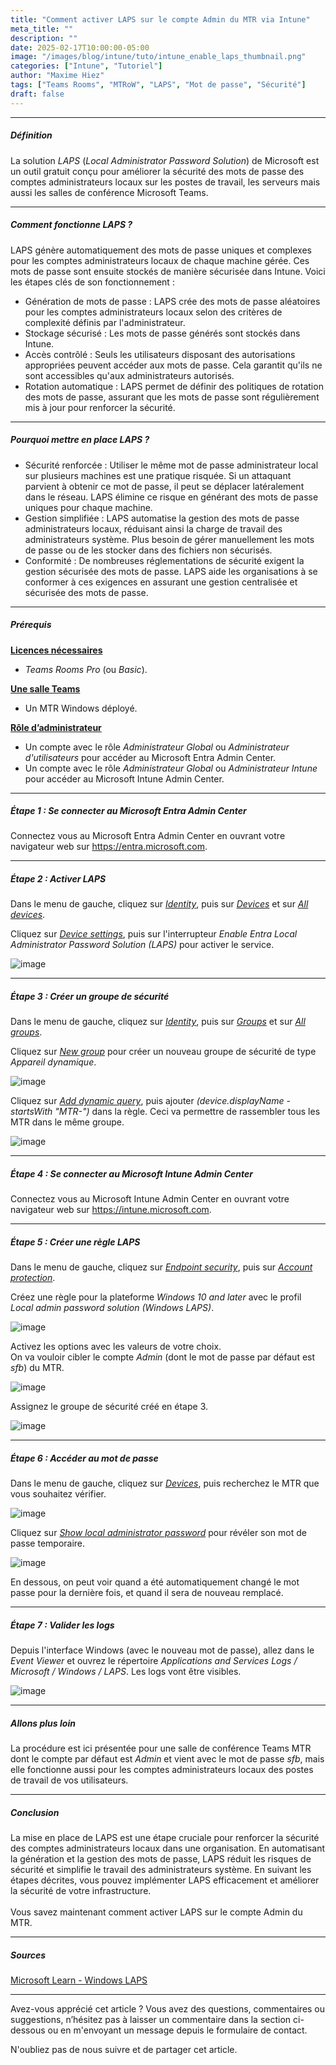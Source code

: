 ```yaml
---
title: "Comment activer LAPS sur le compte Admin du MTR via Intune"
meta_title: ""
description: ""
date: 2025-02-17T10:00:00-05:00
image: "/images/blog/intune/tuto/intune_enable_laps_thumbnail.png"
categories: ["Intune", "Tutoriel"]
author: "Maxime Hiez"
tags: ["Teams Rooms", "MTRoW", "LAPS", "Mot de passe", "Sécurité"]
draft: false
---
```

---

##### Définition
La solution *LAPS* (*Local Administrator Password Solution*) de Microsoft est un outil gratuit conçu pour améliorer la sécurité des mots de passe des comptes administrateurs locaux sur les postes de travail, les serveurs mais aussi les salles de conférence Microsoft Teams.

---

##### Comment fonctionne LAPS ?
LAPS génère automatiquement des mots de passe uniques et complexes pour les comptes administrateurs locaux de chaque machine gérée. Ces mots de passe sont ensuite stockés de manière sécurisée dans Intune. Voici les étapes clés de son fonctionnement :
- Génération de mots de passe : LAPS crée des mots de passe aléatoires pour les comptes administrateurs locaux selon des critères de complexité définis par l'administrateur.
- Stockage sécurisé : Les mots de passe générés sont stockés dans Intune.
- Accès contrôlé : Seuls les utilisateurs disposant des autorisations appropriées peuvent accéder aux mots de passe. Cela garantit qu'ils ne sont accessibles qu'aux administrateurs autorisés.
- Rotation automatique : LAPS permet de définir des politiques de rotation des mots de passe, assurant que les mots de passe sont régulièrement mis à jour pour renforcer la sécurité.

---

##### Pourquoi mettre en place LAPS ?
- Sécurité renforcée : Utiliser le même mot de passe administrateur local sur plusieurs machines est une pratique risquée. Si un attaquant parvient à obtenir ce mot de passe, il peut se déplacer latéralement dans le réseau. LAPS élimine ce risque en générant des mots de passe uniques pour chaque machine.
- Gestion simplifiée : LAPS automatise la gestion des mots de passe administrateurs locaux, réduisant ainsi la charge de travail des administrateurs système. Plus besoin de gérer manuellement les mots de passe ou de les stocker dans des fichiers non sécurisés.
- Conformité : De nombreuses réglementations de sécurité exigent la gestion sécurisée des mots de passe. LAPS aide les organisations à se conformer à ces exigences en assurant une gestion centralisée et sécurisée des mots de passe.

---

##### Prérequis
**<u>Licences nécessaires</u>**
- *Teams Rooms Pro* (ou *Basic*).

**<u>Une salle Teams</u>**
- Un MTR Windows déployé.

**<u>Rôle d’administrateur</u>**
- Un compte avec le rôle *Administrateur Global* ou *Administrateur d'utilisateurs* pour accéder au Microsoft Entra Admin Center.
- Un compte avec le rôle *Administrateur Global* ou *Administrateur Intune* pour accéder au Microsoft Intune Admin Center.

---

##### Étape 1 : Se connecter au Microsoft Entra Admin Center
Connectez vous au Microsoft Entra Admin Center en ouvrant votre navigateur web sur https://entra.microsoft.com.

---

##### Étape 2 : Activer LAPS
Dans le menu de gauche, cliquez sur *<u>Identity</u>*, puis sur *<u>Devices</u>* et sur *<u>All devices</u>*.

Cliquez sur *<u>Device settings</u>*, puis sur l'interrupteur *Enable Entra Local Administrator Password Solution (LAPS)* pour activer le service.

![image](/images/blog/intune/tuto/intune_enable_laps_001.png)

---

##### Étape 3 : Créer un groupe de sécurité
Dans le menu de gauche, cliquez sur *<u>Identity</u>*, puis sur *<u>Groups</u>* et sur *<u>All groups</u>*.

Cliquez sur *<u>New group</u>* pour créer un nouveau groupe de sécurité de type *Appareil dynamique*.

![image](/images/blog/intune/tuto/intune_enable_laps_002.png)

Cliquez sur *<u>Add dynamic query</u>*, puis ajouter *(device.displayName -startsWith "MTR-")* dans la règle. Ceci va permettre de rassembler tous les MTR dans le même groupe.

![image](/images/blog/intune/tuto/intune_enable_laps_003.png)

---

##### Étape 4 : Se connecter au Microsoft Intune Admin Center
Connectez vous au Microsoft Intune Admin Center en ouvrant votre navigateur web sur https://intune.microsoft.com.

---

##### Étape 5 : Créer une règle LAPS
Dans le menu de gauche, cliquez sur *<u>Endpoint security</u>*, puis sur *<u>Account protection</u>*.

Créez une règle pour la plateforme *Windows 10 and later* avec le profil *Local admin password solution (Windows LAPS)*.

![image](/images/blog/intune/tuto/intune_enable_laps_004.png)

Activez les options avec les valeurs de votre choix.<br />
On va vouloir cibler le compte *Admin* (dont le mot de passe par défaut est *sfb*) du MTR.

![image](/images/blog/intune/tuto/intune_enable_laps_005.png)

Assignez le groupe de sécurité créé en étape 3.

![image](/images/blog/intune/tuto/intune_enable_laps_006.png)

---

##### Étape 6 : Accéder au mot de passe
Dans le menu de gauche, cliquez sur *<u>Devices</u>*, puis recherchez le MTR que vous souhaitez vérifier.

![image](/images/blog/intune/tuto/intune_enable_laps_007.png)

Cliquez sur *<u>Show local administrator password</u>* pour révéler son mot de passe temporaire.

![image](/images/blog/intune/tuto/intune_enable_laps_008.png)

En dessous, on peut voir quand a été automatiquement changé le mot passe pour la dernière fois, et quand il sera de nouveau remplacé.

---

##### Étape 7 : Valider les logs
Depuis l'interface Windows (avec le nouveau mot de passe), allez dans le *Event Viewer* et ouvrez le répertoire *Applications and Services Logs / Microsoft / Windows / LAPS*. Les logs vont être visibles.

![image](/images/blog/intune/tuto/intune_enable_laps_009.png)

---

##### Allons plus loin
La procédure est ici présentée pour une salle de conférence Teams MTR dont le compte par défaut est *Admin* et vient avec le mot de passe *sfb*, mais elle fonctionne aussi pour les comptes administrateurs locaux des postes de travail de vos utilisateurs.

---

##### Conclusion
La mise en place de LAPS est une étape cruciale pour renforcer la sécurité des comptes administrateurs locaux dans une organisation. En automatisant la génération et la gestion des mots de passe, LAPS réduit les risques de sécurité et simplifie le travail des administrateurs système. En suivant les étapes décrites, vous pouvez implémenter LAPS efficacement et améliorer la sécurité de votre infrastructure.<br/><br/>
Vous savez maintenant comment activer LAPS sur le compte Admin du MTR.

---

##### Sources
[Microsoft Learn - Windows LAPS](https://learn.microsoft.com/fr-ca/windows-server/identity/laps/laps-overview)

---


Avez-vous apprécié cet article ? Vous avez des questions, commentaires ou suggestions, n’hésitez pas à laisser un commentaire dans la section ci-dessous ou en m'envoyant un message depuis le formulaire de contact.

N'oubliez pas de nous suivre et de partager cet article.